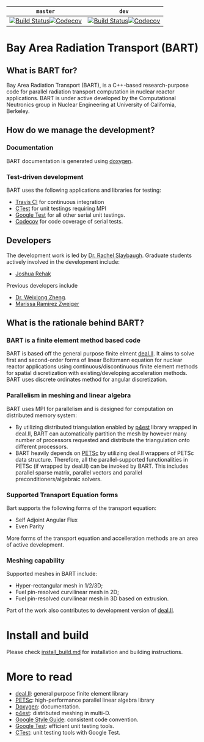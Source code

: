 | `master` | `dev` |
|----------|-------|
|[![Build Status](https://travis-ci.org/SlaybaughLab/BART.svg?branch=master)](https://travis-ci.org/SlaybaughLab/BART)[![Codecov](https://codecov.io/gh/SlaybaughLab/BART/branch/master/graph/badge.svg)](https://codecov.io/gh/SlaybaughLab/BART/branch/master)|[![Build Status](https://travis-ci.org/SlaybaughLab/BART.svg?branch=dev)](https://travis-ci.org/SlaybaughLab/BART)[![Codecov](https://codecov.io/gh/SlaybaughLab/BART/branch/dev/graph/badge.svg)](https://codecov.io/gh/SlaybaughLab/BART/branch/dev)|

# Bay Area Radiation Transport (BART)

## What is BART for?

Bay Area Radiation Transport (BART), is a C++-based research-purpose
code for parallel radiation transport computation in nuclear reactor
applications. BART is under active developed by the Computational
Neutronics group in Nuclear Engineering at University of California,
Berkeley.

## How do we manage the development?

### Documentation

BART documentation is generated using [doxygen](http://www.stack.nl/~dimitri/doxygen/).

### Test-driven development
BART uses the following applications and libraries for testing:
- [Travis CI](https://travis-ci.org) for continuous integration
- [CTest](https://cmake.org/Wiki/CMake/Testing_With_CTest) for unit testings requiring MPI
- [Google Test](https://github.com/google/googletest) for all other
  serial unit testings.
- [Codecov](https://codecov.io/) for code coverage of serial tests.

<!-- ### Agile management -->
<!-- We are gradually immersing ourselves in the principle of agile management using [Jira](https://www.atlassian.com/software/jira?aceid=&adposition=1t1&adgroup=9124375582&campaign=189421462&creative=256725234926&device=c&keyword=jira&matchtype=e&network=g&placement=&ds_kids=p19481846873&gclid=Cj0KCQjwkpfWBRDZARIsAAfeXarkxD2j0JPwTTaH07dxEy8nVbZgK7U_Uj8hDx7j2uyUBXl29zrtoQQaAshhEALw_wcB&gclsrc=aw.ds) to improve our BART development tracking. -->

## Developers
The development work is led by [Dr. Rachel Slaybaugh](https://github.com/rachelslaybaugh). Graduate students actively involved in the development include:
- [Joshua Rehak](https://github.com/jsrehak/)

Previous developers include 
- [Dr. Weixiong Zheng](https://github.com/weixiong-zheng-berkeley/).
- [Marissa Ramirez Zweiger](https://github.com/mzweig/)

## What is the rationale behind BART?
### BART is a finite element method based code
BART is based off the general purpose finite elment [deal.II](http://www.dealii.org/). It aims to solve first and second-order forms of linear Boltzmann equation for nuclear reactor applications using continuous/discontinuous finite element methods for spatial discretization with existing/developing acceleration methods. BART uses discrete ordinates method for angular discretization. 

### Parallelism in meshing and linear algebra
BART uses MPI for parallelism and is designed for computation on distributed memory system:
- By utilizing distributed triangulation enabled by [p4est](https://www.mcs.anl.gov/petsc/) library wrapped in deal.II, BART can automatically partition the mesh by however many number of processors requested and distribute the triangulation onto different processors.
- BART heavily depends on [PETSc](https://www.mcs.anl.gov/petsc/) by utilizing deal.II wrappers of PETSc data structure. Therefore, all the parallel-supported functionalities in PETSc (if wrapped by deal.II) can be invoked by BART. This includes parallel sparse matrix, parallel vectors and parallel preconditioners/algebraic solvers.

### Supported Transport Equation forms

Bart supports the following forms of the transport equation:

- Self Adjoint Angular Flux
- Even Parity

More forms of the transport equation and accelleration methods are an
area of active development.

### Meshing capability
Supported meshes in BART include:
- Hyper-rectangular mesh in 1/2/3D;
- Fuel pin-resolved curvilinear mesh in 2D;
- Fuel pin-resolved curvilinear mesh in 3D based on extrusion.

Part of the work also contributes to development version of [deal.II](http://www.dealii.org/).

# Install and build
Please check [install_build.md](https://github.com/SlaybaughLab/BART/blob/master/install_build.md) for installation and building instructions.

# More to read
- [deal.II](http://www.dealii.org/): general purpose finite element library
- [PETSc](https://www.mcs.anl.gov/petsc/): high-performance parallel linear algebra library
- [Doxygen](http://www.stack.nl/~dimitri/doxygen/): documentation.
- [p4est](http://www.p4est.org/): distributed meshing in multi-D.
- [Google Style Guide](https://google.github.io/styleguide/cppguide.html): consistent code convention.
- [Google Test](https://github.com/google/googletest): efficient unit testing tools.
- [CTest](https://cmake.org/Wiki/CMake/Testing_With_CTest): unit testing tools  with Google Test.

